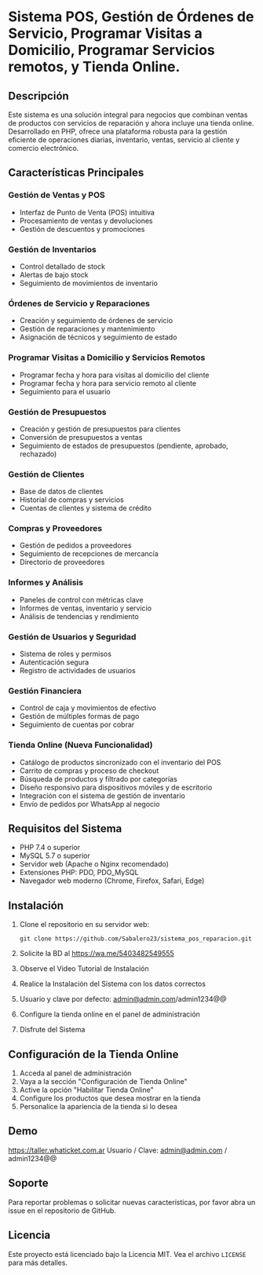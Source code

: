 # Sistema POS, Gestión de Órdenes de Servicio, Programar Visitas a Domicilio, Programar Servicios remotos, y Tienda Online.

## Descripción
Este sistema es una solución integral para negocios que combinan ventas de productos con servicios de reparación y ahora incluye una tienda online. Desarrollado en PHP, ofrece una plataforma robusta para la gestión eficiente de operaciones diarias, inventario, ventas, servicio al cliente y comercio electrónico.

## Características Principales

### Gestión de Ventas y POS
- Interfaz de Punto de Venta (POS) intuitiva
- Procesamiento de ventas y devoluciones
- Gestión de descuentos y promociones

### Gestión de Inventarios
- Control detallado de stock
- Alertas de bajo stock
- Seguimiento de movimientos de inventario

### Órdenes de Servicio y Reparaciones
- Creación y seguimiento de órdenes de servicio
- Gestión de reparaciones y mantenimiento
- Asignación de técnicos y seguimiento de estado

### Programar Visitas a Domicilio y Servicios Remotos
- Programar fecha y hora para visitas al domicilio del cliente
- Programar fecha y hora para servicio remoto al cliente
- Seguimiento para el usuario

### Gestión de Presupuestos
- Creación y gestión de presupuestos para clientes
- Conversión de presupuestos a ventas
- Seguimiento de estados de presupuestos (pendiente, aprobado, rechazado)

### Gestión de Clientes
- Base de datos de clientes
- Historial de compras y servicios
- Cuentas de clientes y sistema de crédito

### Compras y Proveedores
- Gestión de pedidos a proveedores
- Seguimiento de recepciones de mercancía
- Directorio de proveedores

### Informes y Análisis
- Paneles de control con métricas clave
- Informes de ventas, inventario y servicio
- Análisis de tendencias y rendimiento

### Gestión de Usuarios y Seguridad
- Sistema de roles y permisos
- Autenticación segura
- Registro de actividades de usuarios

### Gestión Financiera
- Control de caja y movimientos de efectivo
- Gestión de múltiples formas de pago
- Seguimiento de cuentas por cobrar

### Tienda Online (Nueva Funcionalidad)
- Catálogo de productos sincronizado con el inventario del POS
- Carrito de compras y proceso de checkout
- Búsqueda de productos y filtrado por categorías
- Diseño responsivo para dispositivos móviles y de escritorio
- Integración con el sistema de gestión de inventario
- Envío de pedidos por WhatsApp al negocio

## Requisitos del Sistema

- PHP 7.4 o superior
- MySQL 5.7 o superior
- Servidor web (Apache o Nginx recomendado)
- Extensiones PHP: PDO, PDO_MySQL
- Navegador web moderno (Chrome, Firefox, Safari, Edge)

## Instalación

1. Clone el repositorio en su servidor web:
   ```
   git clone https://github.com/Sabalero23/sistema_pos_reparacion.git
   ```
2. Solicite la BD al https://wa.me/5403482549555

3. Observe el Video Tutorial de Instalación

4. Realice la Instalación del Sistema con los datos correctos

5. Usuario y clave por defecto: admin@admin.com/admin1234@@

6. Configure la tienda online en el panel de administración

7. Disfrute del Sistema

## Configuración de la Tienda Online

1. Acceda al panel de administración
2. Vaya a la sección "Configuración de Tienda Online"
3. Active la opción "Habilitar Tienda Online"
4. Configure los productos que desea mostrar en la tienda
5. Personalice la apariencia de la tienda si lo desea

## Demo
https://taller.whaticket.com.ar
Usuario / Clave: admin@admin.com / admin1234@@

## Soporte

Para reportar problemas o solicitar nuevas características, por favor abra un issue en el repositorio de GitHub.

## Licencia

Este proyecto está licenciado bajo la Licencia MIT. Vea el archivo `LICENSE` para más detalles.
